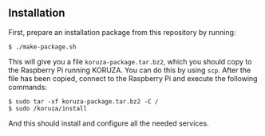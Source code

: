 Installation
------------

First, prepare an installation package from this repository by running:

```
$ ./make-package.sh
```

This will give you a file `koruza-package.tar.bz2`, which you should copy
to the Raspberry Pi running KORUZA. You can do this by using `scp`. After
the file has been copied, connect to the Raspberry Pi and execute the
following commands:

```
$ sudo tar -xf koruza-package.tar.bz2 -C /
$ sudo /koruza/install
```

And this should install and configure all the needed services.

